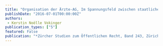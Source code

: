 ```yaml
---
title: "Organisation der Ärzte-AG, Im Spannungsfeld zwischen staatlicher Regulierung und ärztlicher Selbstregulierung, Analyse de lege lata und Lösungsvorschläge de lege ferenda"
publishDate: "2016-07-01T00:00:00Z"
authors: 
 - Kerstin Noëlle Vokinger
publication_types: ["5"]
featured: False
publication: "*Zürcher Studien zum Öffentlichen Recht, Band 243, Zürich/Basel/Genf 2016*"
---
```

